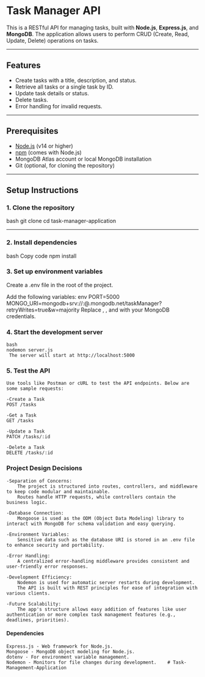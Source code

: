 # Task Manager API

This is a RESTful API for managing tasks, built with **Node.js**, **Express.js**, and **MongoDB**. The application allows users to perform CRUD (Create, Read, Update, Delete) operations on tasks.

---

## Features
- Create tasks with a title, description, and status.
- Retrieve all tasks or a single task by ID.
- Update task details or status.
- Delete tasks.
- Error handling for invalid requests.

---

## Prerequisites
- [Node.js](https://nodejs.org/) (v14 or higher)
- [npm](https://www.npmjs.com/) (comes with Node.js)
- MongoDB Atlas account or local MongoDB installation
- Git (optional, for cloning the repository)

---

## Setup Instructions

### 1. Clone the repository
bash
git clone <repository-url>
cd task-manager-application

---

### 2. Install dependencies
bash
Copy code
npm install


### 3. Set up environment variables
Create a .env file in the root of the project.

Add the following variables:
env
PORT=5000
MONGO_URI=mongodb+srv://<username>:<password>@<cluster>.mongodb.net/taskManager?retryWrites=true&w=majority
Replace <username>, <password>, and <cluster> with your MongoDB credentials.



### 4. Start the development server

    bash
    nodemon server.js
     The server will start at http://localhost:5000



### 5. Test the API
    Use tools like Postman or cURL to test the API endpoints. Below are some sample requests:

    -Create a Task
    POST /tasks

    -Get a Task
    GET /tasks

    -Update a Task
    PATCH /tasks/:id

    -Delete a Task
    DELETE /tasks/:id



### Project Design Decisions

    -Separation of Concerns:
        The project is structured into routes, controllers, and middleware to keep code modular and maintainable.
        Routes handle HTTP requests, while controllers contain the business logic.

    -Database Connection:
        Mongoose is used as the ODM (Object Data Modeling) library to interact with MongoDB for schema validation and easy querying.

    -Environment Variables:
        Sensitive data such as the database URI is stored in an .env file to enhance security and portability.

    -Error Handling:
        A centralized error-handling middleware provides consistent and user-friendly error responses.

    -Development Efficiency:
        Nodemon is used for automatic server restarts during development.
        The API is built with REST principles for ease of integration with various clients.

    -Future Scalability:
        The app's structure allows easy addition of features like user authentication or more complex task management features (e.g., deadlines, priorities).
    

#### Dependencies
    Express.js - Web framework for Node.js.
    Mongoose - MongoDB object modeling for Node.js.
    dotenv - For environment variable management.
    Nodemon - Monitors for file changes during development.    #   T a s k - M a n a g e m e n t - A p p l i c a t i o n  
 